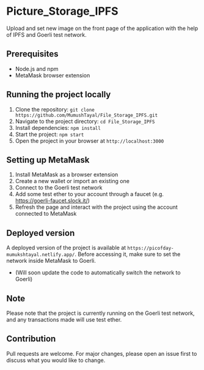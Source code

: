 # Picture_Storage_IPFS
Upload and set new image on the front page of the application with the help of IPFS and Goerli test network.

Prerequisites
-------------

-   Node.js and npm
-   MetaMask browser extension

Running the project locally
---------------------------

1.  Clone the repository: `git clone https://github.com/MumushTayal/File_Storage_IPFS.git`
2.  Navigate to the project directory: `cd File_Storage_IPFS`
3.  Install dependencies: `npm install`
4.  Start the project: `npm start`
5.  Open the project in your browser at `http://localhost:3000`

Setting up MetaMask
-------------------

1.  Install MetaMask as a browser extension
2.  Create a new wallet or import an existing one
3.  Connect to the Goerli test network
4.  Add some test ether to your account through a faucet (e.g. <https://goerli-faucet.slock.it/>)
5.  Refresh the page and interact with the project using the account connected to MetaMask

Deployed version
----------------

A deployed version of the project is available at `https://picofday-mumukshtayal.netlify.app/`. Before accessing it, make sure to set the network inside MetaMask to Goerli.

- (Will soon update the code to automatically switch the network to Goerli)

Note
----

Please note that the project is currently running on the Goerli test network, and any transactions made will use test ether.

Contribution
------------

Pull requests are welcome. For major changes, please open an issue first to discuss what you would like to change.
